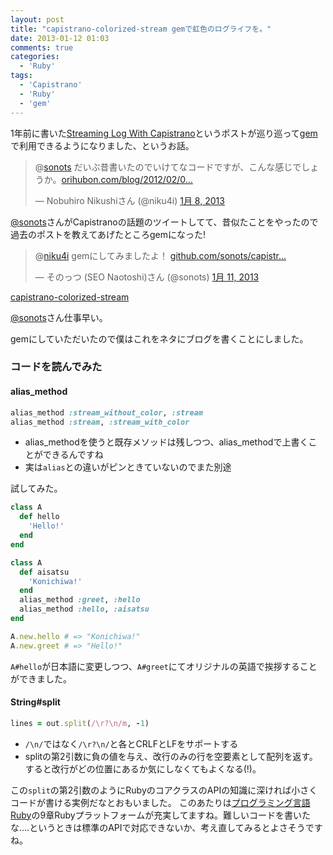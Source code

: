 ```yaml
---
layout: post
title: "capistrano-colorized-stream gemで虹色のログライフを。"
date: 2013-01-12 01:03
comments: true
categories: 
  - 'Ruby'
tags:
  - 'Capistrano'
  - 'Ruby'
  - 'gem'
---
```


1年前に書いた[Streaming Log With Capistrano](http://orihubon.com/blog/2012/02/09/streaming-log-with-capistrano/)というポストが巡り巡って[gem](https://github.com/sonots/capistrano-colorized-stream)で利用できるようになりました、というお話。


<blockquote class="twitter-tweet" data-in-reply-to="288609436531052544" lang="ja"><p>@<a href="https://twitter.com/sonots">sonots</a> だいぶ昔書いたのでいけてなコードですが、こんな感じでしょうか。<a href="http://t.co/nifOD1YA" title="http://orihubon.com/blog/2012/02/09/streaming-log-with-capistrano/">orihubon.com/blog/2012/02/0…</a></p>&mdash; Nobuhiro Nikushiさん (@niku4i) <a href="https://twitter.com/niku4i/status/288612474276691968" data-datetime="2013-01-08T11:45:50+00:00">1月 8, 2013</a></blockquote>
<script async src="//platform.twitter.com/widgets.js" charset="utf-8"></script>


[@sonots](https://twitter.com/sonots/)さんがCapistranoの話題のツイートしてて、昔似たことをやったので過去のポストを教えてあげたところgemになった!

<blockquote class="twitter-tweet" lang="ja"><p>@<a href="https://twitter.com/niku4i">niku4i</a> gemにしてみましたよ！ <a href="https://t.co/Q2tjd0kj" title="https://github.com/sonots/capistrano-colorized-stream">github.com/sonots/capistr…</a></p>&mdash; そのっつ (SEO Naotoshi)さん (@sonots) <a href="https://twitter.com/sonots/status/289690981152989184" data-datetime="2013-01-11T11:11:26+00:00">1月 11, 2013</a></blockquote>
<script async src="//platform.twitter.com/widgets.js" charset="utf-8"></script>

[capistrano-colorized-stream](https://github.com/sonots/capistrano-colorized-stream) 

[@sonots](https://twitter.com/sonots/)さん仕事早い。

gemにしていただいたので僕はこれをネタにブログを書くことにしました。

<!-- more -->



### コードを読んでみた

#### alias_method

``` ruby lib/capistrano/colorized_stream.rb 
alias_method :stream_without_color, :stream
alias_method :stream, :stream_with_color
```
  * alias_methodを使うと既存メソッドは残しつつ、alias_methodで上書くことができるんですね
  * 実は`alias`との違いがピンときていないのでまた別途

試してみた。
``` ruby
class A
  def hello
    'Hello!'
  end
end

class A
  def aisatsu
    'Konichiwa!'
  end
  alias_method :greet, :hello
  alias_method :hello, :aisatsu
end

A.new.hello # => "Konichiwa!" 
A.new.greet # => "Hello!" 
```
`A#hello`が日本語に変更しつつ、`A#greet`にてオリジナルの英語で挨拶することができました。


#### String#split

``` ruby lib/capistrano/colorized_stream.rb 
lines = out.split(/\r?\n/m, -1)
```
  * `/\n/`ではなく`/\r?\n/`と各とCRLFとLFをサポートする
  * splitの第2引数に負の値を与え、改行のみの行を空要素として配列を返す。すると改行がどの位置にあるか気にしなくてもよくなる(!)。

この`split`の第2引数のようにRubyのコアクラスのAPIの知識に深ければ小さくコードが書ける実例だなとおもいました。
このあたりは[プログラミング言語 Ruby](http://www.amazon.co.jp/%E3%83%97%E3%83%AD%E3%82%B0%E3%83%A9%E3%83%9F%E3%83%B3%E3%82%B0%E8%A8%80%E8%AA%9E-Ruby-%E3%81%BE%E3%81%A4%E3%82%82%E3%81%A8-%E3%82%86%E3%81%8D%E3%81%B2%E3%82%8D/dp/4873113946)の9章Rubyプラットフォームが充実してますね。難しいコードを書いたな....というときは標準のAPIで対応できないか、考え直してみるとよさそうですね。


